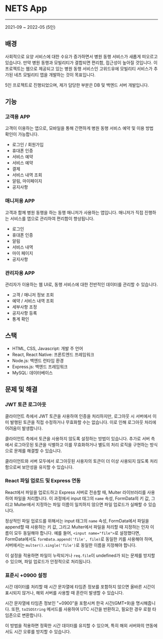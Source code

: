 # NETS App

---

2021-09 ~ 2022-05 (5인)

## 배경
사회적으로 요양 서비스에 대한 수요가 증가하면서 병원 동행 서비스가 새롭게 떠오르고 있습니다. 만약 병원 동행과 모빌리티가 결합되면 편리함, 접근성이 높아질 것입니다. 이 프로젝트는 웹으로 제공되고 있는 병원 동행 서비스인 고위드유에 모빌리티 서비스가 추가된 네츠 모빌리티 앱을 개발하는 것이 목표입니다.

5인 프로젝트로 진행되었으며, 제가 담당한 부분은 DB 및 백엔드 서버 개발입니다.

## 기능
### 고객용 APP
고객이 이용하는 앱으로, 모바일을 통해 간편하게 병원 동행 서비스 예약 및 이용 방법 확인이 가능합니다.

- 로그인 / 회원가입
- 휴대폰 인증
- 서비스 예약
- 서비스 예약
- 결제
- 서비스 내역 조회
- 알림, 마이페이지
- 공지사항

### 매니저용 APP
고객과 함께 병원 동행을 하는 동행 매니저가 사용하는 앱입니다. 매니저가 직접 진행하는 서비스를 앱으로 관리하여 편리함이 향상됩니다.

- 로그인
- 휴대폰 인증
- 알림
- 서비스 내역
- 마이 페이지
- 공지사항

### 관리자용 APP
관리자가 이용하는 웹 UI로, 동행 서비스에 대한 전반적인 데이터를 관리할 수 있습니다.

- 고객 / 매니저 정보 조회
- 예약 / 서비스 내역 조회
- 세부사항 조정
- 공지사항 등록
- 통계 확인

## 스택
- HTML, CSS, Javascript: 개발 주 언어
- React, React Native: 프론트엔드 프레임워크
- Node.js: 백엔드 런타임 환경
- Express.js: 백엔드 프레임워크
- MySQL: 데이터베이스

## 문제 및 해결
### JWT 토큰 로그아웃
클라이언트 측에서 JWT 토큰을 사용하여 인증을 처리하지만, 로그아웃 시 서버에서 이미 발행된 토큰을 직접 수정하거나 무효화할 수는 없습니다. 이로 인해 로그아웃 처리에 어려움이 발생합니다.

클라이언트 측에서 토큰을 사용하지 않도록 설정하는 방법이 있습니다. 추가로 서버 측에서 로그아웃된 토큰을 식별하고 이를 무효화하거나 별도의 처리 로직을 구현하는 방식으로 문제를 해결할 수 있습니다.

클라이언트와 서버 모두에서 로그아웃된 사용자의 토큰이 더 이상 사용되지 않도록 처리함으로써 보안성을 유지할 수 있습니다.

### React 파일 업로드 및 Express 연동
React에서 파일을 업로드하고 Express 서버로 전송할 때, Multer 라이브러리를 사용하여 파일을 처리합니다. 이 과정에서 input 태그의 `name` 속성, FormData의 키 값, 그리고 Multer에서 지정하는 파일 이름이 일치하지 않으면 파일 업로드가 실패할 수 있습니다.

정상적인 파일 업로드를 위해서는 input 태그의 `name` 속성, FormData에서 파일을 append할 때 사용하는 키 값, 그리고 Multer에서 파일을 처리할 때 지정하는 인자 이름이 모두 동일해야 합니다. 예를 들어, `<input name="file">`로 설정했다면, FormData에서도 `formData.append('file', file)`로 동일한 키를 사용해야 하며, 서버에서는 `multer().single('file')`로 동일한 이름을 지정해야 합니다.

이 설정을 적용하면 파일이 누락되거나 `req.file`이 undefined가 되는 문제를 방지할 수 있으며, 파일 업로드가 안정적으로 처리됩니다.

### 표준시 +0900 설정
시간 데이터를 처리할 때 시간 문자열에 타임존 정보를 포함하지 않으면 올바른 시간이 표시되지 않거나, 해외 서버를 사용할 때 혼란이 발생할 수 있습니다.

시간 문자열에 타임존 정보인 "+0900"을 포함시켜 한국 시간(GMT+9)을 명시해줍니다. 또한, `toISOString` 메서드를 사용하여 UTC 시간을 반환하고, 필요한 경우 로컬 타임존으로 변환합니다.

이 방법을 적용하면 정확한 시간 데이터를 유지할 수 있으며, 특히 해외 서버와의 연동에서도 시간 오류를 방지할 수 있습니다.
